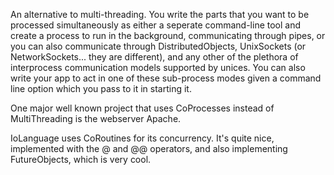 An alternative to multi-threading.  You write the parts that you want to be processed simultaneously as either a seperate command-line tool and create a process to run in the background, communicating through pipes, or you can also communicate through DistributedObjects, UnixSockets (or NetworkSockets... they are different), and any other of the plethora of interprocess communication models supported by unices.  You can also write your app to act in one of these sub-process modes given a command line option which you pass to it in starting it.

One major well known project that uses CoProcess<nowiki/>es instead of MultiThreading is the webserver Apache.

IoLanguage uses CoRoutine<nowiki/>s for its concurrency. It's quite nice, implemented with the @ and @@ operators, and also implementing FutureObject<nowiki/>s, which is very cool.
